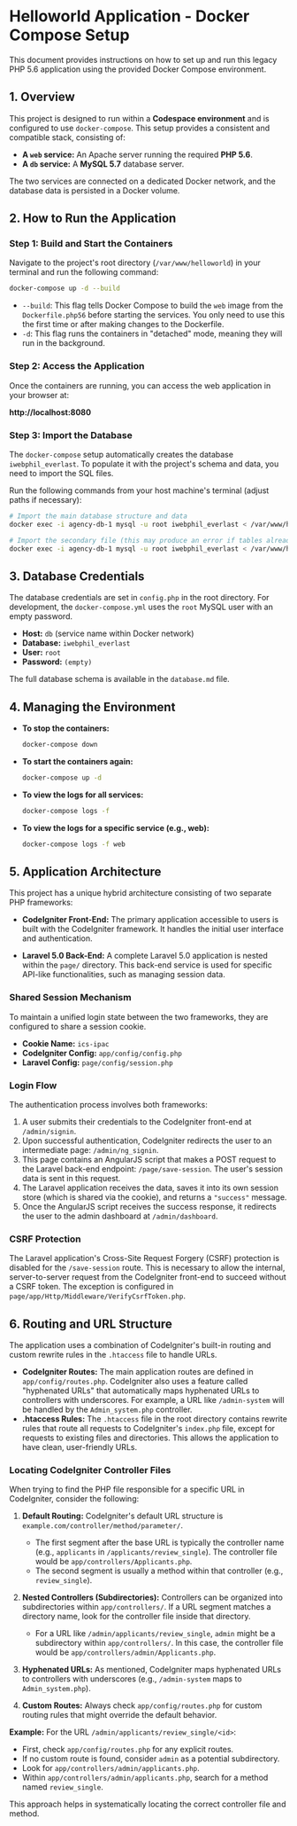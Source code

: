 # Helloworld Application - Docker Compose Setup

This document provides instructions on how to set up and run this legacy PHP 5.6 application using the provided Docker Compose environment.

## 1. Overview

This project is designed to run within a **Codespace environment** and is configured to use `docker-compose`. This setup provides a consistent and compatible stack, consisting of:

*   **A `web` service:** An Apache server running the required **PHP 5.6**.
*   **A `db` service:** A **MySQL 5.7** database server.

The two services are connected on a dedicated Docker network, and the database data is persisted in a Docker volume.

## 2. How to Run the Application

### Step 1: Build and Start the Containers
Navigate to the project's root directory (`/var/www/helloworld`) in your terminal and run the following command:

```bash
docker-compose up -d --build
```
*   `--build`: This flag tells Docker Compose to build the `web` image from the `Dockerfile.php56` before starting the services. You only need to use this the first time or after making changes to the Dockerfile.
*   `-d`: This flag runs the containers in "detached" mode, meaning they will run in the background.

### Step 2: Access the Application
Once the containers are running, you can access the web application in your browser at:

**http://localhost:8080**

### Step 3: Import the Database
The `docker-compose` setup automatically creates the database `iwebphil_everlast`. To populate it with the project's schema and data, you need to import the SQL files.

Run the following commands from your host machine's terminal (adjust paths if necessary):

```bash
# Import the main database structure and data
docker exec -i agency-db-1 mysql -u root iwebphil_everlast < /var/www/html/iwebphil_everlast.sql

# Import the secondary file (this may produce an error if tables already exist, which is safe to ignore)
docker exec -i agency-db-1 mysql -u root iwebphil_everlast < /var/www/html/empty.sql
```

## 3. Database Credentials

The database credentials are set in `config.php` in the root directory. For development, the `docker-compose.yml` uses the `root` MySQL user with an empty password.

*   **Host:** `db` (service name within Docker network)
*   **Database:** `iwebphil_everlast`
*   **User:** `root`
*   **Password:** `(empty)`

The full database schema is available in the `database.md` file.

## 4. Managing the Environment

*   **To stop the containers:**
    ```bash
    docker-compose down
    ```
*   **To start the containers again:**
    ```bash
    docker-compose up -d
    ```
*   **To view the logs for all services:**
    ```bash
    docker-compose logs -f
    ```
*   **To view the logs for a specific service (e.g., web):**
    ```bash
    docker-compose logs -f web
    ```

## 5. Application Architecture

This project has a unique hybrid architecture consisting of two separate PHP frameworks:

*   **CodeIgniter Front-End:** The primary application accessible to users is built with the CodeIgniter framework. It handles the initial user interface and authentication.

*   **Laravel 5.0 Back-End:** A complete Laravel 5.0 application is nested within the `page/` directory. This back-end service is used for specific API-like functionalities, such as managing session data.

### Shared Session Mechanism

To maintain a unified login state between the two frameworks, they are configured to share a session cookie.

*   **Cookie Name:** `ics-ipac`
*   **CodeIgniter Config:** `app/config/config.php`
*   **Laravel Config:** `page/config/session.php`

### Login Flow

The authentication process involves both frameworks:

1.  A user submits their credentials to the CodeIgniter front-end at `/admin/signin`.
2.  Upon successful authentication, CodeIgniter redirects the user to an intermediate page: `/admin/ng_signin`.
3.  This page contains an AngularJS script that makes a POST request to the Laravel back-end endpoint: `/page/save-session`. The user's session data is sent in this request.
4.  The Laravel application receives the data, saves it into its own session store (which is shared via the cookie), and returns a `"success"` message.
5.  Once the AngularJS script receives the success response, it redirects the user to the admin dashboard at `/admin/dashboard`.

### CSRF Protection

The Laravel application's Cross-Site Request Forgery (CSRF) protection is disabled for the `/save-session` route. This is necessary to allow the internal, server-to-server request from the CodeIgniter front-end to succeed without a CSRF token. The exception is configured in `page/app/Http/Middleware/VerifyCsrfToken.php`.

## 6. Routing and URL Structure

The application uses a combination of CodeIgniter's built-in routing and custom rewrite rules in the `.htaccess` file to handle URLs.

*   **CodeIgniter Routes:** The main application routes are defined in `app/config/routes.php`. CodeIgniter also uses a feature called "hyphenated URLs" that automatically maps hyphenated URLs to controllers with underscores. For example, a URL like `/admin-system` will be handled by the `Admin_system.php` controller.
*   **.htaccess Rules:** The `.htaccess` file in the root directory contains rewrite rules that route all requests to CodeIgniter's `index.php` file, except for requests to existing files and directories. This allows the application to have clean, user-friendly URLs.

### Locating CodeIgniter Controller Files

When trying to find the PHP file responsible for a specific URL in CodeIgniter, consider the following:

1.  **Default Routing:** CodeIgniter's default URL structure is `example.com/controller/method/parameter/`.
    *   The first segment after the base URL is typically the controller name (e.g., `applicants` in `/applicants/review_single`). The controller file would be `app/controllers/Applicants.php`.
    *   The second segment is usually a method within that controller (e.g., `review_single`).

2.  **Nested Controllers (Subdirectories):** Controllers can be organized into subdirectories within `app/controllers/`. If a URL segment matches a directory name, look for the controller file inside that directory.
    *   For a URL like `/admin/applicants/review_single`, `admin` might be a subdirectory within `app/controllers/`. In this case, the controller file would be `app/controllers/admin/Applicants.php`. 

3.  **Hyphenated URLs:** As mentioned, CodeIgniter maps hyphenated URLs to controllers with underscores (e.g., `/admin-system` maps to `Admin_system.php`).

4.  **Custom Routes:** Always check `app/config/routes.php` for custom routing rules that might override the default behavior.

**Example:** For the URL `/admin/applicants/review_single/<id>`:
*   First, check `app/config/routes.php` for any explicit routes.
*   If no custom route is found, consider `admin` as a potential subdirectory.
*   Look for `app/controllers/admin/applicants.php`.
*   Within `app/controllers/admin/applicants.php`, search for a method named `review_single`.

This approach helps in systematically locating the correct controller file and method.